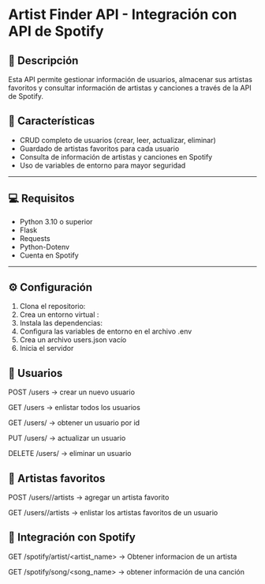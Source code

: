 # Artist Finder API - Integración con API de Spotify

## 📖 Descripción
Esta API permite gestionar información de usuarios, almacenar sus artistas favoritos y consultar información de artistas y canciones a través de la API de Spotify.

## 🧩 Características
- CRUD completo de usuarios (crear, leer, actualizar, eliminar)
- Guardado de artistas favoritos para cada usuario
- Consulta de información de artistas y canciones en Spotify
- Uso de variables de entorno para mayor seguridad

---

## 💻 Requisitos
- Python 3.10 o superior
- Flask
- Requests
- Python-Dotenv
- Cuenta en Spotify 

---

## ⚙️ Configuración
1. Clona el repositorio:
2. Crea un entorno virtual :
3. Instala las dependencias:
4. Configura las variables de entorno en el archivo .env
5. Crea un archivo users.json vacío
6. Inicia el servidor 

<!-- ENDPOINTS DE LA API -->

## 📖 Usuarios 
POST
/users -> crear un nuevo usuario 

GET 
/users -> enlistar todos los usuarios

GET 
/users/<id> -> obtener un usuario por id

PUT 
/users/<id> -> actualizar un usuario

DELETE 
/users/<id> -> eliminar un usuario

## 📖 Artistas favoritos
POST
/users/<id>/artists -> agregar un artista favorito

GET 
/users/<id>/artists -> enlistar los artistas favoritos de un usuario

## 📖 Integración con Spotify
GET 
/spotify/artist/<artist_name> -> Obtener informacion de un artista

GET
/spotify/song/<song_name> -> obtener información de una canción

